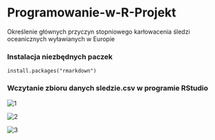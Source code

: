 # Programowanie-w-R-Projekt
Określenie głównych przyczyn stopniowego karłowacenia śledzi oceanicznych wyławianych w Europie

### Instalacja niezbędnych paczek
```
install.packages("rmarkdown")
```
### Wczytanie zbioru danych sledzie.csv w programie RStudio
![1](https://user-images.githubusercontent.com/9076417/72377818-7dee6000-3710-11ea-8cdb-eb3a508c3628.png)

![2](https://user-images.githubusercontent.com/9076417/72378442-aa56ac00-3711-11ea-97b6-a37dc20dbc92.png)

![3](https://user-images.githubusercontent.com/9076417/71253181-6bf2ea80-2327-11ea-8305-892fd16c7b76.png)
